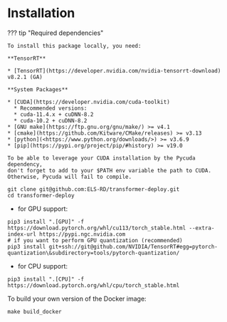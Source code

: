 # Installation

??? tip "Required dependencies"

    To install this package locally, you need:
    
    **TensorRT**
    
    * [TensorRT](https://developer.nvidia.com/nvidia-tensorrt-download) v8.2.1 (GA)
    
    **System Packages**
    
    * [CUDA](https://developer.nvidia.com/cuda-toolkit)
      * Recommended versions:
      * cuda-11.4.x + cuDNN-8.2
      * cuda-10.2 + cuDNN-8.2
    * [GNU make](https://ftp.gnu.org/gnu/make/) >= v4.1
    * [cmake](https://github.com/Kitware/CMake/releases) >= v3.13
    * [python](<https://www.python.org/downloads/>) >= v3.6.9
    * [pip](https://pypi.org/project/pip/#history) >= v19.0

    To be able to leverage your CUDA installation by the Pycuda dependency, 
    don't forget to add to your $PATH env variable the path to CUDA. Otherwise, Pycuda will fail to compile.

```shell
git clone git@github.com:ELS-RD/transformer-deploy.git
cd transformer-deploy
```

* for GPU support:

```shell
pip3 install ".[GPU]" -f https://download.pytorch.org/whl/cu113/torch_stable.html --extra-index-url https://pypi.ngc.nvidia.com
# if you want to perform GPU quantization (recommended)
pip3 install git+ssh://git@github.com/NVIDIA/TensorRT#egg=pytorch-quantization\&subdirectory=tools/pytorch-quantization/
```

* for CPU support:

```shell
pip3 install ".[CPU]" -f https://download.pytorch.org/whl/cpu/torch_stable.html
```

To build your own version of the Docker image:

```shell
make build_docker
```
